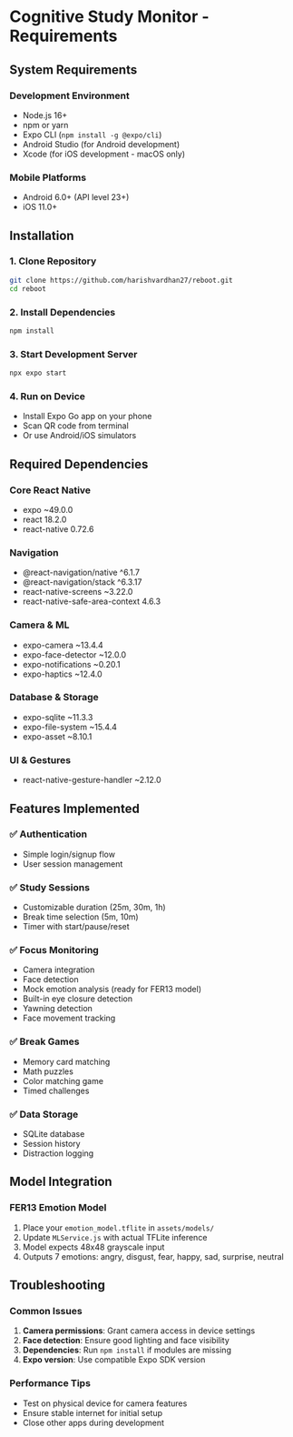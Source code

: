 # Cognitive Study Monitor - Requirements

## System Requirements

### Development Environment
- Node.js 16+ 
- npm or yarn
- Expo CLI (`npm install -g @expo/cli`)
- Android Studio (for Android development)
- Xcode (for iOS development - macOS only)

### Mobile Platforms
- Android 6.0+ (API level 23+)
- iOS 11.0+

## Installation

### 1. Clone Repository
```bash
git clone https://github.com/harishvardhan27/reboot.git
cd reboot
```

### 2. Install Dependencies
```bash
npm install
```

### 3. Start Development Server
```bash
npx expo start
```

### 4. Run on Device
- Install Expo Go app on your phone
- Scan QR code from terminal
- Or use Android/iOS simulators

## Required Dependencies

### Core React Native
- expo ~49.0.0
- react 18.2.0
- react-native 0.72.6

### Navigation
- @react-navigation/native ^6.1.7
- @react-navigation/stack ^6.3.17
- react-native-screens ~3.22.0
- react-native-safe-area-context 4.6.3

### Camera & ML
- expo-camera ~13.4.4
- expo-face-detector ~12.0.0
- expo-notifications ~0.20.1
- expo-haptics ~12.4.0

### Database & Storage
- expo-sqlite ~11.3.3
- expo-file-system ~15.4.4
- expo-asset ~8.10.1

### UI & Gestures
- react-native-gesture-handler ~2.12.0

## Features Implemented

### ✅ Authentication
- Simple login/signup flow
- User session management

### ✅ Study Sessions
- Customizable duration (25m, 30m, 1h)
- Break time selection (5m, 10m)
- Timer with start/pause/reset

### ✅ Focus Monitoring
- Camera integration
- Face detection
- Mock emotion analysis (ready for FER13 model)
- Built-in eye closure detection
- Yawning detection
- Face movement tracking

### ✅ Break Games
- Memory card matching
- Math puzzles
- Color matching game
- Timed challenges

### ✅ Data Storage
- SQLite database
- Session history
- Distraction logging

## Model Integration

### FER13 Emotion Model
1. Place your `emotion_model.tflite` in `assets/models/`
2. Update `MLService.js` with actual TFLite inference
3. Model expects 48x48 grayscale input
4. Outputs 7 emotions: angry, disgust, fear, happy, sad, surprise, neutral

## Troubleshooting

### Common Issues
1. **Camera permissions**: Grant camera access in device settings
2. **Face detection**: Ensure good lighting and face visibility
3. **Dependencies**: Run `npm install` if modules are missing
4. **Expo version**: Use compatible Expo SDK version

### Performance Tips
- Test on physical device for camera features
- Ensure stable internet for initial setup
- Close other apps during development